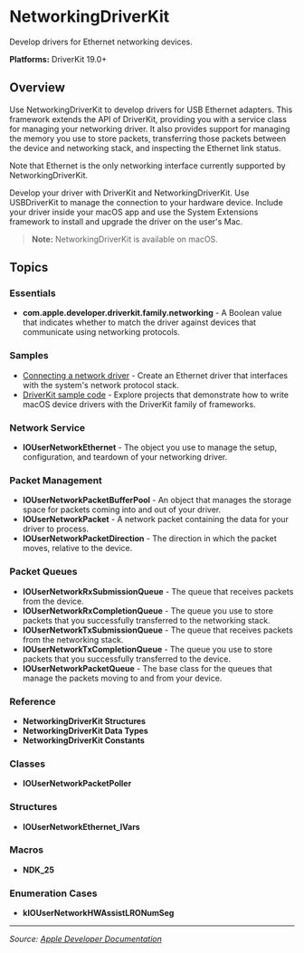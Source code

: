 # NetworkingDriverKit

Develop drivers for Ethernet networking devices.

**Platforms:** DriverKit 19.0+

## Overview

Use NetworkingDriverKit to develop drivers for USB Ethernet adapters. This framework extends the API of DriverKit, providing you with a service class for managing your networking driver. It also provides support for managing the memory you use to store packets, transferring those packets between the device and networking stack, and inspecting the Ethernet link status.

Note that Ethernet is the only networking interface currently supported by NetworkingDriverKit.

Develop your driver with DriverKit and NetworkingDriverKit. Use USBDriverKit to manage the connection to your hardware device. Include your driver inside your macOS app and use the System Extensions framework to install and upgrade the driver on the user's Mac.

> **Note:** NetworkingDriverKit is available on macOS.

## Topics

### Essentials
- **com.apple.developer.driverkit.family.networking** - A Boolean value that indicates whether to match the driver against devices that communicate using networking protocols.

### Samples
- [Connecting a network driver](https://developer.apple.com/documentation/networkingdriverkit/connecting_a_network_driver) - Create an Ethernet driver that interfaces with the system's network protocol stack.
- [DriverKit sample code](https://developer.apple.com/documentation/networkingdriverkit/driverkit_sample_code) - Explore projects that demonstrate how to write macOS device drivers with the DriverKit family of frameworks.

### Network Service
- **IOUserNetworkEthernet** - The object you use to manage the setup, configuration, and teardown of your networking driver.

### Packet Management
- **IOUserNetworkPacketBufferPool** - An object that manages the storage space for packets coming into and out of your driver.
- **IOUserNetworkPacket** - A network packet containing the data for your driver to process.
- **IOUserNetworkPacketDirection** - The direction in which the packet moves, relative to the device.

### Packet Queues
- **IOUserNetworkRxSubmissionQueue** - The queue that receives packets from the device.
- **IOUserNetworkRxCompletionQueue** - The queue you use to store packets that you successfully transferred to the networking stack.
- **IOUserNetworkTxSubmissionQueue** - The queue that receives packets from the networking stack.
- **IOUserNetworkTxCompletionQueue** - The queue you use to store packets that you successfully transferred to the device.
- **IOUserNetworkPacketQueue** - The base class for the queues that manage the packets moving to and from your device.

### Reference
- **NetworkingDriverKit Structures**
- **NetworkingDriverKit Data Types**
- **NetworkingDriverKit Constants**

### Classes
- **IOUserNetworkPacketPoller**

### Structures
- **IOUserNetworkEthernet_IVars**

### Macros
- **NDK_25**

### Enumeration Cases
- **kIOUserNetworkHWAssistLRONumSeg**

---

*Source: [Apple Developer Documentation](https://developer.apple.com/documentation/NetworkingDriverKit)*
